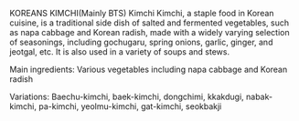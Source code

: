KOREANS KIMCHI(Mainly BTS)
Kimchi
Kimchi, a staple food in Korean cuisine, is a traditional side dish of salted and fermented vegetables, such as napa cabbage and Korean radish, made with a widely varying selection of seasonings, including gochugaru, spring onions, garlic, ginger, and jeotgal, etc. It is also used in a variety of soups and stews. 

Main ingredients: Various vegetables including napa cabbage and Korean radish

Variations: Baechu-kimchi, baek-kimchi, dongchimi, kkakdugi, nabak-kimchi, pa-kimchi, yeolmu-kimchi, gat-kimchi, seokbakji

